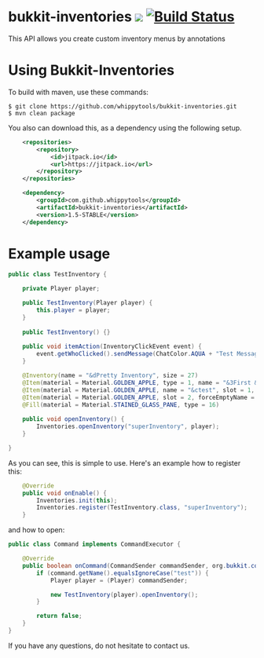 # bukkit-inventories [![](https://jitpack.io/v/whippytools/bukkit-inventories.svg)](https://jitpack.io/#whippytools/bukkit-inventories) [![Build Status](https://travis-ci.org/whippytools/bukkit-inventories.svg?branch=master)](https://travis-ci.org/whippytools/bukkit-inventories)
This API allows you create custom inventory menus by annotations

# Using Bukkit-Inventories
To build with maven, use these commands:
```shell
$ git clone https://github.com/whippytools/bukkit-inventories.git
$ mvn clean package
```
You also can download this, as a dependency using the following setup.
```xml
	<repositories>
		<repository>
		    <id>jitpack.io</id>
		    <url>https://jitpack.io</url>
		</repository>
	</repositories>
```

```xml
	<dependency>
	    <groupId>com.github.whippytools</groupId>
	    <artifactId>bukkit-inventories</artifactId>
	    <version>1.5-STABLE</version>
	</dependency>
```

# Example usage
```java
public class TestInventory {

    private Player player;

    public TestInventory(Player player) {
        this.player = player;
    }
    
    public TestInventory() {}
    
    public void itemAction(InventoryClickEvent event) {
        event.getWhoClicked().sendMessage(ChatColor.AQUA + "Test Message!!");
    }

    @Inventory(name = "&dPretty Inventory", size = 27)
    @Item(material = Material.GOLDEN_APPLE, type = 1, name = "&3First &lItem", lore = {"&9AUUUU", "&kAUUU"}, slot = 0)
    @Item(material = Material.GOLDEN_APPLE, name = "&ctest", slot = 1, action = "itemAction")
    @Item(material = Material.GOLDEN_APPLE, slot = 2, forceEmptyName = true, forceEmptyLore = true) 
    @Fill(material = Material.STAINED_GLASS_PANE, type = 16)
    
    public void openInventory() {
        Inventories.openInventory("superInventory", player);
    }

}
```
As you can see, this is simple to use. Here's an example how to register this:
```java
    @Override
    public void onEnable() {
        Inventories.init(this);
        Inventories.register(TestInventory.class, "superInventory");
    }
```
and how to open:
```java
public class Command implements CommandExecutor {

    @Override
    public boolean onCommand(CommandSender commandSender, org.bukkit.command.Command command, String s, String[] strings) {
        if (command.getName().equalsIgnoreCase("test")) {
            Player player = (Player) commandSender;

            new TestInventory(player).openInventory();
        }

        return false;
    }
}
```

If you have any questions, do not hesitate to contact us.
